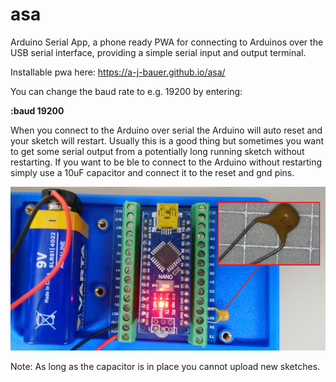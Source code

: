 # asa
Arduino Serial App, a phone ready PWA for connecting to Arduinos over the USB serial interface, providing a simple serial input and output terminal.

Installable pwa here: https://a-j-bauer.github.io/asa/

You can change the baud rate to e.g. 19200 by entering:

**:baud 19200**






When you connect to the Arduino over serial the Arduino will auto reset and your sketch will restart.
Usually this is a good thing but sometimes you want to get some serial output from a potentially long running sketch without restarting.
If you want to be ble to connect to the Arduino without restarting simply use a 10uF capacitor and connect it to the reset and gnd pins.


![long run nano](https://github.com/A-J-Bauer/asa/blob/main/readme_img/nanoLongRun.png)

Note: As long as the capacitor is in place you cannot upload new sketches.



